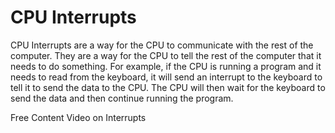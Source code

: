 # CPU Interrupts

CPU Interrupts are a way for the CPU to communicate with the rest of the computer. They are a way for the CPU to tell the rest of the computer that it needs to do something. For example, if the CPU is running a program and it needs to read from the keyboard, it will send an interrupt to the keyboard to tell it to send the data to the CPU. The CPU will then wait for the keyboard to send the data and then continue running the program.

<ResourceGroupTitle>Free Content</ResourceGroupTitle>
<BadgeLink colorScheme='red' badgeText='Watch' href='https://youtu.be/iKlAWIKEyuw'>Video on Interrupts</BadgeLink>

